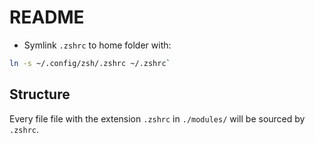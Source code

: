 # README

- Symlink `.zshrc` to home folder with:

```bash
ln -s ~/.config/zsh/.zshrc ~/.zshrc`
```

## Structure

Every file file with the extension `.zshrc` in `./modules/` will be sourced by `.zshrc`.
